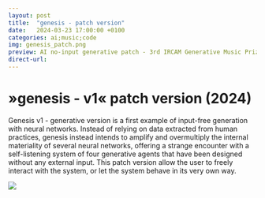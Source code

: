 ```yaml
---
layout: post
title:  "genesis - patch version"
date:   2024-03-23 17:00:00 +0100
categories: ai;music;code
img: genesis_patch.png
preview: AI no-input generative patch - 3rd IRCAM Generative Music Prize
direct-url: 
---
```


# »genesis - v1« patch version  (2024)

Genesis v1 - generative version is a first example of input-free generation with neural networks. Instead of relying on data extracted from human practices, genesis instead intends to amplify and overmultiply the internal materiality of several neural networks, offering a strange encounter with a self-listening system of four generative agents that have been designed without any external input. This patch version allow the user to freely interact with the system, or let the system behave in its very own way. 

<img src="https://forum.ircam.fr/media/uploads/GMP2024/thumbs/gmp_awards_30_ans_forum._-_3rd.jpg/gmp_awards_30_ans_forum._-_3rd-500x375.jpg"/>